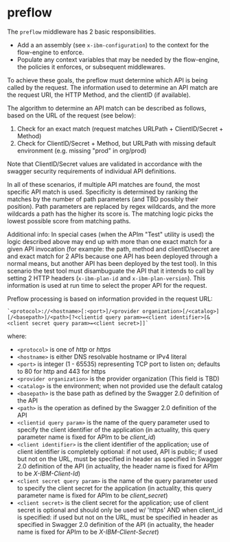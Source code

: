 # preflow

The `preflow` middleware has 2 basic responsibilities.

- Add a an assembly (see `x-ibm-configuration`) to the context for the flow-engine to enforce.
- Populate any context variables that may be needed by the flow-engine, the policies it enforces, or subsequent middlewares.

To achieve these goals, the preflow must determine which API is being called by the request. The information used to determine an API match are the request URI, the HTTP Method, and the clientID (if available).

The algorithm to determine an API match can be described as follows, based on the URL of the request (see below):

1. Check for an exact match (request matches URLPath + ClientID/Secret + Method)
1. Check for ClientID/Secret + Method, but URLPath with missing default environment (e.g. missing "prod" in org/prod)

Note that ClientID/Secret values are validated in accordance with the swagger security requirements of individual API definitions.

In all of these scenarios, if multiple API matches are found, the most specific API match is used. Specificity is determined by ranking the matches by the number of path parameters (and TBD possibly their position).
Path parameters are replaced by regex wildcards, and the more wildcards a path has the higher its score is. The matching logic picks the lowest possible score from matching paths.

Additional info:
In special cases (when the APIm "Test" utility is used) the logic described above may end up with more than one exact match for a given API invocation (for example: the path, method and clientID/secret are and exact match for 2 APIs because one API has been deployed through a normal means, but another API has been deployed by the test tool). In this scenario the test tool must disambuguate the API that it intends to call by setting 2 HTTP headers (`x-ibm-plan-id` and `x-ibm-plan-version`). This information is used at run time to select the proper API for the request.


Preflow processing is based on information provided in the request URL:

    `<protocol>://<hostname>[:<port>]/<provider organization>[/<catalog>][/<basepath>]/<path>[?<clientid query param>=<client identifier>[&<client secret query param>=<client secret>]]`

where:

   - `<protocol>` is one of *http* or *https*
   - `<hostname>` is either DNS resolvable hostname or IPv4 literal
   - `<port>` is integer (1 - 65535) representing TCP port to listen on; defaults to 80 for http and 443 for https
   - `<provider organization>` is the provider organization  (This field is TBD)
   - `<catalog>` is the environment; when not provided use the default catalog
   - `<basepath>` is the base path as defined by the Swagger 2.0 definition of the API
   - `<path>` is the operation as defined by the Swagger 2.0 definition of the API
   - `<clientid query param>` is the name of the query parameter used to specify the client identifier of the application (in actuality, this query parameter name is fixed for APIm to be *client_id*)
   - `<client identifier>` is the client identifier of the application; use of client identifier is completely optional: if not used, API is public; if used but not on the URL, must be specified in header as specified in Swagger 2.0 definition of the API (in actuality, the header name is fixed for APIm to be *X-IBM-Client-Id*)
   - `<client secret query param>` is the name of the query parameter used to specify the client secret for the application (in actuality, this query parameter name is fixed for APIm to be *client_secret*)
   - `<client secret>` is the client secret for the application; use of client secret is optional and should only be used w/ 'https' AND when client_id is specified: if used but not on the URL, must be specified in header as specified in Swagger 2.0 definition of the API  (in actuality, the header name is fixed for APIm to be *X-IBM-Client-Secret*)

